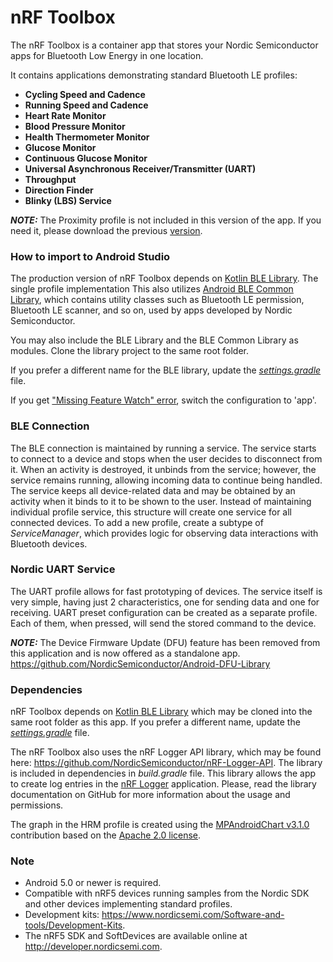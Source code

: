 # nRF Toolbox

The nRF Toolbox is a container app that stores your Nordic Semiconductor apps for Bluetooth Low Energy in one location.

It contains applications demonstrating standard Bluetooth LE profiles:
* **Cycling Speed and Cadence**
* **Running Speed and Cadence**
* **Heart Rate Monitor**
* **Blood Pressure Monitor**
* **Health Thermometer Monitor**
* **Glucose Monitor**
* **Continuous Glucose Monitor**
* **Universal Asynchronous Receiver/Transmitter (UART)**
* **Throughput**
* **Direction Finder**
* **Blinky (LBS) Service**

**_NOTE:_** The Proximity profile is not included in this version of the app. If you need it, please download the previous [version](https://github.com/NordicSemiconductor/Android-nRF-Toolbox/releases/tag/3.3.1).

### How to import to Android Studio

The production version of nRF Toolbox depends on
[Kotlin BLE Library](https://github.com/NordicSemiconductor/Kotlin-BLE-Library). The single profile implementation This also utilizes [Android BLE Common Library](https://github.com/NordicPlayground/Android-Common-Libraries),
which contains utility classes such as Bluetooth LE permission, Bluetooth LE scanner, and so on, used by apps developed by Nordic Semiconductor.

You may also include the BLE Library and the BLE Common Library as modules. Clone the library project
to the same root folder.

If you prefer a different name for the BLE library, update the
[*settings.gradle*](https://github.com/NordicSemiconductor/Android-nRF-Toolbox/blob/master/settings.gradle)
file.

If you get ["Missing Feature Watch" error](https://github.com/NordicSemiconductor/Android-nRF-Toolbox/issues/41#issuecomment-355291101), switch the configuration to 'app'.

### BLE Connection

The BLE connection is maintained by running a service. The service starts to connect to a device and stops when the user decides to disconnect from it. When an activity is destroyed, it unbinds from the service; however, the service remains running, allowing incoming data to continue being handled. The service keeps all device-related data and may be obtained by an activity when it binds to it to be shown to the user. Instead of maintaining individual profile service, this structure will create one service for all connected devices.
To add a new profile, create a subtype of _ServiceManager_, which provides logic for observing data interactions with Bluetooth devices.

### Nordic UART Service

The UART profile allows for fast prototyping of devices. The service itself is very simple, having
just 2 characteristics, one for sending data and one for receiving. UART preset configuration can be created as a separate profile.
Each of them, when pressed, will send the stored command to the device.

**_NOTE:_** The Device Firmware Update (DFU) feature has been removed from this application and is now offered as a standalone app.
https://github.com/NordicSemiconductor/Android-DFU-Library

### Dependencies

nRF Toolbox depends on [Kotlin BLE Library](https://github.com/NordicSemiconductor/Kotlin-BLE-Library)
which may be cloned into the same root folder as this app. If you prefer a different name,
update the [*settings.gradle*](https://github.com/NordicSemiconductor/Android-BLE-Library/blob/master/settings.gradle) file.

The nRF Toolbox also uses the nRF Logger API library, which may be found here:
https://github.com/NordicSemiconductor/nRF-Logger-API. The library is included in dependencies
in *build.gradle* file. This library allows the app to create log entries in the
[nRF Logger](https://play.google.com/store/apps/details?id=no.nordicsemi.android.log) application.
Please, read the library documentation on GitHub for more information about the usage and permissions.

The graph in the HRM profile is created using the [MPAndroidChart v3.1.0](https://github.com/PhilJay/MPAndroidChart)
contribution based on the [Apache 2.0 license](http://www.apache.org/licenses/LICENSE-2.0).

### Note
- Android 5.0 or newer is required.
- Compatible with nRF5 devices running samples from the Nordic SDK and other devices implementing
  standard profiles.
- Development kits: https://www.nordicsemi.com/Software-and-tools/Development-Kits.
- The nRF5 SDK and SoftDevices are available online at http://developer.nordicsemi.com.
